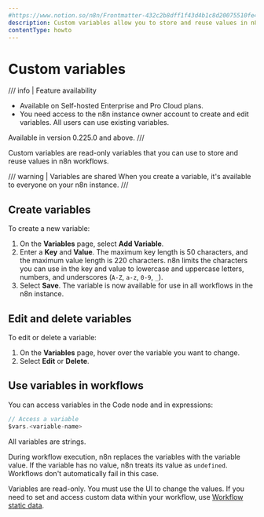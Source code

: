 ```yaml
---
#https://www.notion.so/n8n/Frontmatter-432c2b8dff1f43d4b1c8d20075510fe4
description: Custom variables allow you to store and reuse values in n8n workflows. 
contentType: howto
---
```


# Custom variables

/// info | Feature availability
* Available on Self-hosted Enterprise and Pro Cloud plans.
* You need access to the n8n instance owner account to create and edit variables. All users can use existing variables.

Available in version 0.225.0 and above.
///	

Custom variables are read-only variables that you can use to store and reuse values in n8n workflows. 

/// warning | Variables are shared
When you create a variable, it's available to everyone on your n8n instance.
///

## Create variables

To create a new variable:

1. On the **Variables** page, select **Add Variable**.
2. Enter a **Key** and **Value**. The maximum key length is 50 characters, and the maximum value length is 220 characters. n8n limits the characters you can use in the key and value to lowercase and uppercase letters, numbers, and underscores (`A-Z`, `a-z`, `0-9`, `_`).
3. Select **Save**. The variable is now available for use in all workflows in the n8n instance.

## Edit and delete variables

To edit or delete a variable:

1. On the **Variables** page, hover over the variable you want to change.
2. Select **Edit** or **Delete**.

## Use variables in workflows

You can access variables in the Code node and in expressions:

```javascript
// Access a variable
$vars.<variable-name>
```

All variables are strings.

During workflow execution, n8n replaces the variables with the variable value. If the variable has no value, n8n treats its value as `undefined`. Workflows don't automatically fail in this case.

Variables are read-only. You must use the UI to change the values. If you need to set and access custom data within your workflow, use [Workflow static data](/code/cookbook/builtin/get-workflow-static-data/).
